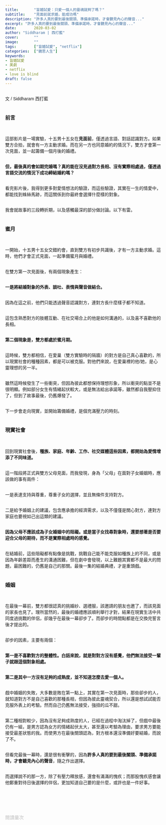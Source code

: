 ```yaml
---
title:       "盲婚試愛：只愛一個人的靈魂就夠了嗎？"
subtitle:    "見面前就求婚，能成功嗎"
description: "許多人真的要到最後關頭、準備承諾時，才會聽見內心的聲音..."
excerpt: "許多人真的要到最後關頭、準備承諾時，才會聽見內心的聲音..."
date:        2020-03-02
author: "Siddharam | 西打藍"
cover:       ""
image:       ""
tags:        ["盲婚試愛", "netflix"]
categories:  ["鏡思人生"]
keywords:
- 盲婚試愛
- 美劇
- netflix
- love is blind
draft: false
---
```


<article style="font-family: 'Noto Sans TC', '微軟正黑體', sans-serif; font-weight: 300;">

<br>文 / Siddharam 西打藍<br><br>

<h3 class="article-h1-color">前言</h3><br>

這部影片是一場實驗，十五男十五女在<b>見面前</b>，僅透過言語、對話認識對方。如果雙方合拍，就會有一方主動求婚。而在另一方也同意婚約的情況下，雙方才會第一次見面，並一起籌備一個月後的婚禮。<br><br>

<b>但，最後真的會如期完婚嗎？真的能在沒見過對方長相、沒有實際相處過，僅透過言語交流的情況下成功締結婚約嗎？</b><br><br>

看完影片後，我得到更多對愛情想法的驗證，而這些驗證，其實在一生的情愛中，都能找到蛛絲馬跡，而這關係到你最終會選擇什麼樣的對象。<br><br>

我會就故事的三段轉折期，以及感觸最深的部分做討論。以下有雷。<br><br>

<h3 class="article-h1-color">蜜月</h3><br>

一開始，十五男十五女交錯約會，直到雙方有初步共識後，才有一方主動求婚。這時，他們才會正式見面，一起準備蜜月與婚禮。<br><br>

在雙方第一次見面後，有兩個現象產生：<br><br>

<b>一是將結婚對象的外表、談吐、表情與聲音做結合。</b><br><br>

因為在這之前，他們只能透過聲音認識對方，連對方長什麼樣子都不知道。<br><br>

這包含熟悉對方的肢體互動、在社交場合上的他是如何溝通的，以及喜不喜歡他的長相。<br><br>

<b>第二個現象是，雙方都處於蜜月期。</b><br><br>

這時候，雙方都相信，在愛巢（雙方實驗時的隔牆）的對方是自己真心喜歡的，所以現實社會的種種因素，都是可以被克服。對他們來說，在愛巢裡的他/她，是心靈理想的另一半。<br><br>

雖然這時候發生了一些衝突，但因為彼此都想保持理想形象，所以衝突的點並不是很明顯。例如部分女生有情緒起伏較大，或是無法給出承諾等，雖然都自我壓抑住了，但到了故事最後，仍舊爆發了。<br><br>

下一步會走向現實，並開始籌備婚禮，是個充滿壓力的時刻。<br><br>

<h3 class="article-h1-color">現實社會</h3><br>

回到現實社會後，<b>種族、家庭、年齡、工作、社交媒體這些因素，都開始為愛情增添了不同味道。</b><br><br>

這一階段將正式與雙方父母見面，而我發現，身為「父母」在面對子女婚姻時，應該做的事有兩件：<br><br>

一是表達支持與尊重，尊重子女的選擇，並且無條件支持對方。<br><br>

二是給予婚姻上的建議，包含應承擔的經濟需求，以及不僅僅是關心對方，連對方家庭也要視如己出這類的建議。<br><br>

<b>因為父母不應該成為子女婚姻中的阻礙。或是當子女找尋對象時，還要想著是否要迎合父母的期待，而不是實際相處時的感覺。</b><br><br>

在結婚前，這些阻礙都有點像是挑戰，挑戰自己能不能克服如種族上的不同，或是因為年齡差距而產生的溝通困難，但在劇中會發現，以上難題其實都不是最大的問題，最困難的，仍舊是自己的那關。最後一集的結婚典禮，才是重頭戲。<br><br>


<h3 class="article-h1-color">婚姻</h3><br>

在最後一幕前，雙方都很認真的挑婚紗、選禮服，該邀請的朋友也邀了，而該見面的家長也見了。理所當然的，最後的婚禮應該順利舉行才對，結果在現實生活中共同度過挑戰的伴侶，卻幾乎在最後一幕卻步了。而卻步的時間點都是在交換完誓言後才提出的。<br><br>

卻步的因素，主要有兩個：<br><br>

<b>第一是不喜歡對方的整體性。白話來說，就是對對方沒有感覺，他們無法接受一輩子就跟這個對象相處。</b><br><br>

<b>第二是其中一方沒有足夠的成熟度，並不知道怎麼去愛一個人。</b><br><br>

戲中婚姻的失敗，大多數是敗在第一點上，其實在第一次見面時，那些卻步的人，就知道對方不是自己喜歡的那種長相，但因為彼此靈魂契合，所以還是想試試能否克服外表上的考驗。然而自己仍舊無法接受，強扭的瓜不甜。<br><br>

第二種相對較少，因為沒有足夠成熟度的人，已經在過程中淘汰掉了，但戲中最後仍有一組，是男方認為女方的情緒起伏太大，甚至還以考驗為理由，要求男方要能接受最差狀態的我。而使男方在最後關頭認為，對方根本還沒準備好要結婚，而說了不。<br><br>

但看完最後一幕時，還是很有衝擊的，因為<b>許多人真的要到最後關頭、準備承諾時，才會聽見內心的聲音</b>，隨之作出選擇。<br><br>

而選擇說不的那一方，除了有壓力釋放感，還會有滿滿的愧疚；而那股愧疚感會讓他鄭重對待日後選擇的伴侶，更加知道自己要的是什麼，或許也是一件好事。<br><br>



<br><br><br>

</article>

<div style="color: #bfbfbf; font-size: 15px;" id="busuanzi_container_page_pv">
  閱讀量<span id="busuanzi_value_page_pv"></span>次
</div>

<script src="../../js/post.js"></script>



